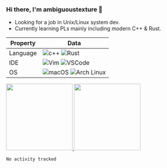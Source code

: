 ### Hi there, I'm ambiguoustexture 👋

<!--
**ambiguoustexture/ambiguoustexture** is a ✨ _special_ ✨ repository because its `README.md` (this file) appears on your GitHub profile.

Here are some ideas to get you started:

- 🔭 I’m currently working on ...
- 🌱 I’m currently learning ...
- 👯 I’m looking to collaborate on ...
- 🤔 I’m looking for help with ...
- 💬 Ask me about ...
- 📫 How to reach me: ...
- 😄 Pronouns: ...
- ⚡ Fun fact: ...
-->

 - Looking for a job in Unix/Linux system dev.
 - Currently learning PLs mainly including modern C++ & Rust.

Property | Data
--- | --- 
Language | ![c++](https://img.shields.io/badge/-C++-00599C?style=flat&logo=C%2B%2B) ![Rust](https://img.shields.io/badge/-Rust-000000?style=flat&logo=Rust)  
IDE |![Vim](https://img.shields.io/badge/-Vim-019733?style=flat&logo=Vim) ![VSCode](https://img.shields.io/badge/-Visual%20Studio%20Code-007ACC?style=flat&logo=Visual%20Studio%20Code)
OS |![macOS](https://img.shields.io/badge/-macOS-000000?style=flat&logo=Apple) ![Arch Linux](https://img.shields.io/badge/-Arch%20Linux-1793D1?style=flat&logo=Arch%20Linux&logoColor=white)

<a href="https://github.com/ambiguoustexture">
  <img height="180em" src="https://github-readme-stats.vercel.app/api?username=ambiguoustexture&show_icons=true" />
  <img height="180em" src="https://github-readme-stats.vercel.app/api/top-langs/?username=ambiguoustexture&&layout=compact&exclude_repo=30daysOS_vitality,github-readme-stats,my-resume,hexo-theme-yilia-dracula,ambiguoustexture.github.io" />
</a>

<!--START_SECTION:waka-->

```text
No activity tracked
```

<!--END_SECTION:waka-->
